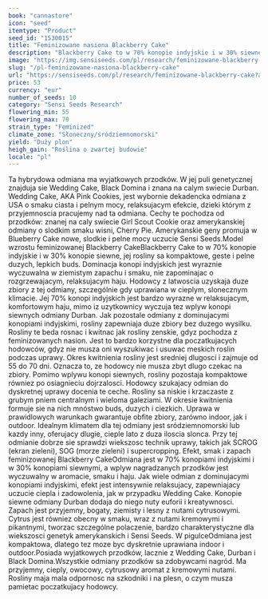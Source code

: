 ```yaml
---
book: "cannastore"
icon: "seed"
itemtype: "Product"
seed_id: "1530015"
title: "Feminizowane nasiona Blackberry Cake"
description: "Blackberry Cake to w 70% konopie indyjskie i w 30% siewne. Ma znanych przodków i cechuje się cytrusowym aromatem i smakiem. Haj jest relaksujący i ciepły."
image: "https://img.sensiseeds.com/pl/research/feminizowane-blackberry-cake-image.png"
slug: "/pl-feminizowane-nasiona-blackberry-cake"
url: "https://sensiseeds.com/pl/research/feminizowane-blackberry-cake?a_aid=cannastore"
price: 53
currency: "eur"
number_of_seeds: 10
category: "Sensi Seeds Research"
flowering_min: 55
flowering_max: 70
strain_type: "Feminized"
climate_zone: "Słoneczny/śródziemnomorski"
yield: "Duży plon"
heigh_gain: "Roślina o zwartej budowie"
locale: "pl"
---
```

Ta hybrydowa odmiana ma wyjatkowych przodków. W jej puli genetycznej znajduja sie Wedding Cake, Black Domina i znana na calym swiecie Durban. Wedding Cake, AKA Pink Cookies, jest wybornie dekadencka odmiana z USA o smaku ciasta i pelnym mocy, relaksujacym efekcie, dzieki którym z przyjemnoscia pracujemy nad ta odmiana. Cechy te pochodza od przodków: znanej na caly swiecie Girl Scout Cookie oraz amerykanskiej odmiany o slodkim smaku wisni, Cherry Pie. Amerykanskie geny promuja w Blueberry Cake nowe, slodkie i pelne mocy uczucie Sensi Seeds.Model wzrostu feminizowanej Blackberry CakeBlackberry Cake to w 70% konopie indyjskie i w 30% konopie siewne, jej rosliny sa kompaktowe, geste i pelne duzych, lepkich buds. Dominacja konopi indyjskich jest wyraznie wyczuwalna w ziemistym zapachu i smaku, nie zapominajac o rozgrzewajacym, relaksujacym haju. Hodowcy z latwoscia uzyskaja duze zbiory z tej odmiany, szczególnie gdy uprawiana w cieplym, slonecznym klimacie. Jej 70% konopi indyjskich jest bardzo wyrazne w relaksujacym, komfortowym haju, mimo iz uzytkownicy wyczuja tez wplyw konopi siewnych odmiany Durban. Jak pozostale odmiany z dominujacymi konopiami indyjskimi, rosliny zapewniaja duze zbiory bez duzego wysilku. Rosliny te beda rosnac i kwitnac jak rosliny zenskie, gdyz pochodza z feminizowanych nasion. Jest to bardzo korzystne dla poczatkujacych hodowców, gdyz nie musza oni wyszukiwac i usuwac meskich roslin podczas uprawy. Okres kwitnienia rosliny jest sredniej dlugosci i zajmuje od 55 do 70 dni. Oznacza to, ze hodowcy nie musza zbyt dlugo czekac na zbiory. Pomimo wplywu konopi siewnych, rosliny pozostaja kompaktowe równiez po osiagnieciu dojrzalosci. Hodowcy szukajacy odmian do dyskretnej uprawy docenia te ceche. Rosliny sa niskie i krzaczaste z grubym pniem centralnym i wieloma galeziami. W okresie kwitnienia formuje sie na nich mnóstwo buds, duzych i ciezkich. Uprawa w prawidlowych warunkach gwarantuje obfite zbiory, zarówno indoor, jak i outdoor. Idealnym klimatem dla tej odmiany jest sródziemnomorski lub kazdy inny, oferujacy dlugie, cieple lato z duza iloscia slonca. Przy tej odmianie dobrze sie sprawdzi wiekszosc technik uprawy, takich jak SCROG (ekran zieleni), SOG (morze zieleni) i supercropping. Efekt, smak i zapach feminizowanej Blackberry CakeOdmiana jest w 70% konopiami indyjskimi i w 30% konopiami siewnymi, a wplyw nagradzanych przodków jest wyczuwalny w aromacie, smaku i haju. Jak wiele odmian z dominujacymi konopiami indyjskimi, efekt jest intensywnie relaksujacy, zapewniajacy uczucie ciepla i zadowolenia, jak w przypadku Wedding Cake. Konopie siewne odmiany Durban dodaja do niego nuty euforii i kreatywnosci. Zapach jest przyjemny, bogaty, ziemisty i lesny z nutami cytrusowymi. Cytrus jest równiez obecny w smaku, wraz z nutami kremowymi i pikantnymi, tworzac szczególne polaczenie, bardzo charakterystyczne dla wiekszosci genetyk amerykanskich i Sensi Seeds. W pigulceOdmiana jest kompaktowa, dlatego tez moze byc dyskretnie uprawiana indoor i outdoor.Posiada wyjatkowych przodków, lacznie z Wedding Cake, Durban i Black Domina.Wszystkie odmiany przodków sa zdobywcami nagród. Ma przyjemny, cieply, owocowy, cytrusowy aromat z kremowymi nutami. Rosliny maja mala odpornosc na szkodniki i na plesn, o czym musza pamietac poczatkujacy hodowcy.
